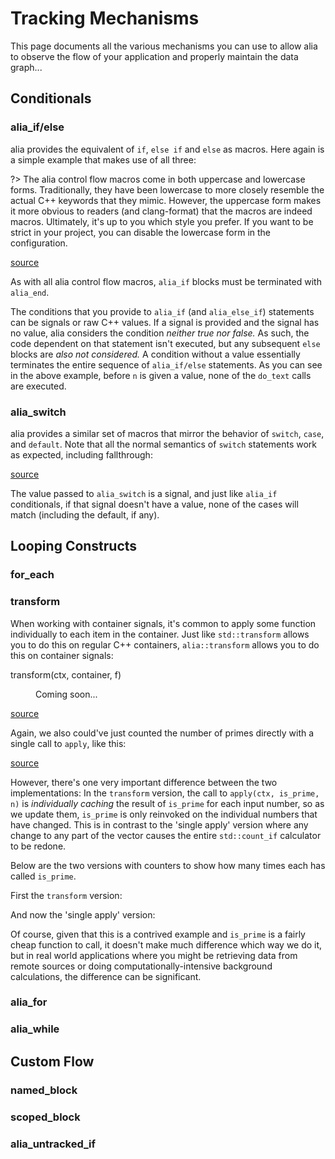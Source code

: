 Tracking Mechanisms
===================

<script>
    init_alia_demos(['numerical-analysis', 'switch-example', 'transform-demo',
        'metered-transform-demo', 'metered-direct-counting']);
</script>

This page documents all the various mechanisms you can use to allow alia to
observe the flow of your application and properly maintain the data graph...

Conditionals
------------

### alia_if/else

alia provides the equivalent of `if`, `else if` and `else` as macros. Here again
is a simple example that makes use of all three:

?> The alia control flow macros come in both uppercase and lowercase forms.
   Traditionally, they have been lowercase to more closely resemble the actual
   C++ keywords that they mimic. However, the uppercase form makes it more
   obvious to readers (and clang-format) that the macros are indeed macros.
   Ultimately, it's up to you which style you prefer. If you want to be strict
   in your project, you can disable the lowercase form in the configuration.

[source](numerical.cpp ':include :fragment=analysis')

<div class="demo-panel">
<div id="numerical-analysis"></div>
</div>

As with all alia control flow macros, `alia_if` blocks must be terminated with
`alia_end`.

The conditions that you provide to `alia_if` (and `alia_else_if`) statements can
be signals or raw C++ values. If a signal is provided and the signal has no
value, alia considers the condition *neither true nor false.* As such, the code
dependent on that statement isn't executed, but any subsequent `else` blocks are
*also not considered.* A condition without a value essentially terminates the
entire sequence of `alia_if/else` statements. As you can see in the above
example, before `n` is given a value, none of the `do_text` calls are executed.

### alia_switch

alia provides a similar set of macros that mirror the behavior of `switch`,
`case`, and `default`. Note that all the normal semantics of `switch` statements
work as expected, including fallthrough:

[source](tracking.cpp ':include :fragment=switch-example')

<div class="demo-panel">
<div id="switch-example"></div>
</div>

The value passed to `alia_switch` is a signal, and just like `alia_if`
conditionals, if that signal doesn't have a value, none of the cases will match
(including the default, if any).

Looping Constructs
------------------

### for_each

### transform

When working with container signals, it's common to apply some function
individually to each item in the container. Just like `std::transform` allows
you to do this on regular C++ containers, `alia::transform` allows you to do
this on container signals:

<dl>

<dt>transform(ctx, container, f)</dt><dd>

Coming soon...

</dd>

</dl>

[source](application.cpp ':include :fragment=transform-demo')

<div class="demo-panel">
<div id="transform-demo"></div>
</div>

Again, we also could've just counted the number of primes directly with a single
call to `apply`, like this:

[source](application.cpp ':include :fragment=direct-counting')

However, there's one very important difference between the two implementations:
In the `transform` version, the call to `apply(ctx, is_prime, n)` is
*individually caching* the result of `is_prime` for each input number, so as we
update them, `is_prime` is only reinvoked on the individual numbers that have
changed. This is in contrast to the 'single apply' version where any change to
any part of the vector causes the entire `std::count_if` calculator to be
redone.

Below are the two versions with counters to show how many times each has called
`is_prime`.

First the `transform` version:

<div class="demo-panel">
<div id="metered-transform-demo"></div>
</div>

And now the 'single apply' version:

<div class="demo-panel">
<div id="metered-direct-counting"></div>
</div>

Of course, given that this is a contrived example and `is_prime` is a fairly
cheap function to call, it doesn't make much difference which way we do it, but
in real world applications where you might be retrieving data from remote
sources or doing computationally-intensive background calculations, the
difference can be significant.

### alia_for

### alia_while

Custom Flow
-----------

### named_block

### scoped_block

### alia_untracked_if
